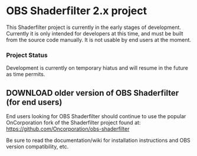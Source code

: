 # OBS Shaderfilter 2.x project
This Shaderfilter project is currently in the early stages of development.  Currently it is only intended for developers at this time, and must
be built from the source code manually.  It is not usable by end users at the moment.

### Project Status
Development is currently on temporary hiatus and will resume in the future as time permits.

## DOWNLOAD older version of OBS Shaderfilter (for end users)
End users looking for OBS Shaderfilter should continue to use the popular OnCorporation fork of the Shaderfilter project found at:
https://github.com/Oncorporation/obs-shaderfilter

Be sure to read the documentation/wiki for
installation instructions and OBS version compatibility, etc.

